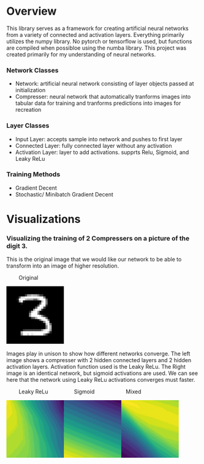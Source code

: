 # Overview

This library serves as a framework for creating artificial neural networks from a variety of connected and activation layers. Everything primarily utilizes the numpy library. No pytorch or tensorflow is used, but functions are compiled when possibloe using the numba library. This project was created primarily for my understanding of neural networks.

### Network Classes

- Network: artificial neural network consisting of layer objects passed at initialization
- Compresser: neural network that automatically tranforms images into tabular data for training and tranforms predictions into images for recreation

### Layer Classes

- Input Layer: accepts sample into network and pushes to first layer
- Connected Layer: fully connected layer without any activation
- Activation Layer: layer to add activations. supprts Relu, Sigmoid, and Leaky ReLu

### Training Methods
- Gradient Decent
- Stochastic/ Minibatch Gradient Decent



# Visualizations

### Visualizing the training of 2 Compressers on a picture of the digit 3. 


This is the original image that we would like our network to be able to transform into an image of higher resolution.

&emsp;&emsp; Original

<img src="https://github.com/morganhawkins/NeuralNetwork/blob/main/images/digit_3.png " width="150" height="150" />


Images play in unison to show how different networks converge. The left image shows a compresser with 2 hidden connected layers and 2 hidden activation layers. Activation function used is the Leaky ReLu. The Right image is an identical network, but sigmoid activations are used. We can see here that the network using Leaky ReLu activations converges must faster.

&emsp;&emsp; Leaky ReLu &emsp;&emsp;&emsp;&emsp;&nbsp;  Sigmoid  &emsp;&emsp;&emsp;&emsp;&emsp;&nbsp;    Mixed

<img src="https://github.com/morganhawkins/NeuralNetwork/blob/main/images/leaky_relu_recreation_looping.gif " width="150" height="150" /><img src="https://github.com/morganhawkins/NeuralNetwork/blob/main/images/sigmoid_receation_looping.gif " width="150" height="150" /><img src="https://github.com/morganhawkins/NeuralNetwork/blob/main/images/mixed_recreation_looping.gif " width="150" height="150" />









